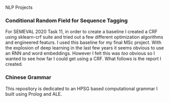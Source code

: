 NLP Projects
### Conditional Random Field for Sequence Tagging
For SEMEVAL 2020 Task 11, in order to create a baseline I created a CRF using sklearn-crf suite and tried out a few different optimization algorithms and engineered featurs. I used this baseline for my final MSc project. With the explosion of deep learning in the last few years it seems obvious to use an RNN and word embeddings. However I felt this was _too_ obvious so I wanted to see how far I could get using a CRF. What follows is the report I created. 
### Chinese Grammar
This repository is dedicated to an HPSG based computational grammar I built using Prolog and ALE.
